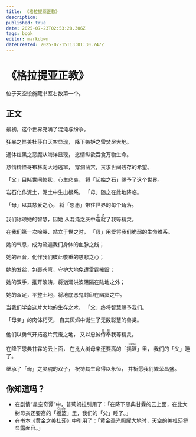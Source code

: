 ```yaml
---
title: 《格拉提亚正教》
description: 
published: true
date: 2025-07-23T02:53:28.306Z
tags: book
editor: markdown
dateCreated: 2025-07-15T13:01:30.747Z
---
```


<!-- 半年终于休息一次，没时间整上discord号 TalkDe -->
# 《格拉提亚正教》
位于天空设施藏书室右数第一个。

## 正文
最初，这个世界充满了混沌与纷争。

狂暴之怪美杜莎自天空显现，
降下嫉妒之雷焚尽大地。

通体红黑之恶魔从海洋显现，
恣情纵欲吞食万物生命。

怠惰精怪哥布林向大地逃窜，
穿洞凿穴，贪求世间残存的希望。

「父」目睹世间惨状，心生悲哀，
将「起始之石」赐予了这个世界。

岩石化作泥土，泥土中生出根系，
「母」随之在此地降临。

「母」以其慈爱之心，
将「恩惠」带往世界的每个角落。

我们称颂她的智慧，因她
从混沌之灰中<ruby>造就<rt>创造</rt></ruby>了我等精灵。

在我们第一次啼哭、站立于世之时，
「母」用爱将我们脆弱的生命维系。

她的气息，成为流遍我们身体的血脉之线；

她的声音，化作我们彼此敬重的慈悲之心；

她的发丝，包裹苍穹，守护大地免遭雷霆摧毁；

她的双手，推开浪涛，将汹涌洪波阻隔在陆地之外；

她的双足，平整土地，将地底恶鬼封印在幽冥之中。

当我们学会这片大地的生存之术，
「父」终将智慧赐予我们。

「母亲」的肉体朽灭，
自其灰烬中诞生了无数聪慧的兽类。

他们以勇气开拓这片荒废之地，
又以忠诚<ruby>侍奉<rt>臣服</rt></ruby>我等精灵。

在降下恩典甘霖的云上面，
在比大树母亲还要高的<ruby>「摇篮」<rt>Cradle</rt></ruby>里，
我们的「父」睡了。

继承了「母」之灵魂的双子，
祝祷其生命得以永恒，
并祈愿我们繁荣昌盛。

## 你知道吗？
- 在剧情“星空奇谭”中，普莉姆拉引用了：「在降下恩典甘霖的云上面，在比大树母亲还要高的<ruby>「摇篮」<rt>Cradle</rt></ruby>里，我们的「父」睡了。」
- 在书本[《黄金之美杜莎》](/zh/story/book/medusas-light)中引用了：「黄金圣光照耀大地时，天空的美杜莎将显露面容。」